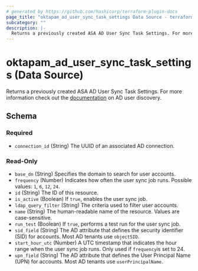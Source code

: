 ```yaml
---
# generated by https://github.com/hashicorp/terraform-plugin-docs
page_title: "oktapam_ad_user_sync_task_settings Data Source - terraform-provider-oktapam"
subcategory: ""
description: |-
  Returns a previously created ASA AD User Sync Task Settings. For more information check out the documentation https://help.okta.com/asa/en-us/Content/Topics/Adv_Server_Access/docs/ad-sync.htm on AD user discovery.
---
```


# oktapam_ad_user_sync_task_settings (Data Source)

Returns a previously created ASA AD User Sync Task Settings. For more information check out the [documentation](https://help.okta.com/asa/en-us/Content/Topics/Adv_Server_Access/docs/ad-sync.htm) on AD user discovery.



<!-- schema generated by tfplugindocs -->
## Schema

### Required

- `connection_id` (String) The UUID of an associated AD connection.

### Read-Only

- `base_dn` (String) Specifies the domain to search for user accounts.
- `frequency` (Number) Indicates how often the user sync job runs. Possible values: `1`, `6`, `12`, `24`.
- `id` (String) The ID of this resource.
- `is_active` (Boolean) If `true`, enables the user sync job.
- `ldap_query_filter` (String) The criteria used to filter user accounts.
- `name` (String) The human-readable name of the resource. Values are case-sensitive.
- `run_test` (Boolean) If `true`, performs a test run for the user sync job.
- `sid_field` (String) The AD attribute that defines the security identifier (SID) for accounts. Most AD tenants use `objectSID`.
- `start_hour_utc` (Number) A UTC timestamp that indicates the hour range when the user sync job runs. Only used if `frequency`is set to 24.
- `upn_field` (String) The AD attribute that defines the User Principal Name (UPN) for accounts. Most AD tenants use `userPrincipalName`.


